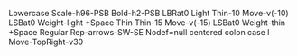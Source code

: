 Lowercase Scale-h96-PSB Bold-h2-PSB LBRat0
Light Thin-10 Move-v(-10) LSBat0 Weight-light +Space
Thin Thin-15 Move-v(-15) LSBat0 Weight-thin +Space
Regular Rep-arrows-SW-SE
Nodef=null
centered colon
case
l Move-TopRight-v30
